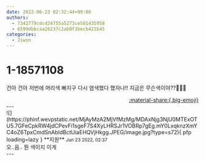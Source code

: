```yaml
---
date: 2022-06-23 02:32:44+09:00
authors:
  - 7342779cdcd24755a5273ce581435958
  - 6599dbbcaa26237c2ab0f3becb421b45
categories:
  - Jiwon
---
```


# 1-18571108

<div class="post-container" markdown="1">
<div class="content-container md-sidebar__scrollwrap" markdown="1">

건아 건아 저번에 머리색 빠지구 다시 염색했다 했자나!! 지금은 무슨색이야??🧐🧐🧐

</div>
</div>

<div style="text-align: right;" markdown="1">
<a href="https://weverse.io/fromis9/fanpost/1-18571108" style="text-align: right;">:material-share:{.big-emoji}</a>
</div>
---

<div class="comments-container md-sidebar__scrollwrap" markdown="1">
<div class="comment" markdown="1">
<div class='id-container' markdown="1">
![](https://phinf.wevpstatic.net/MjAyMzA2MjVfMzMg/MDAxNjg3NjU0MTExOTU5.7GFeCpkRW4jdCPevFi1sgeF7S4XyLHRSJr1VOBRp7gEg.mY0LxqknzXmYC4oZ6TpxCmdSnAbldBctUiaEHQVjHkgg.JPEG/image.jpg?type=s72){ pfp loading=lazy }
**<span class="artist">지원</span>** <small>Jun 23 2022, 02:37</small><br>
</div>
<div class='comment-body' markdown="1">
오..음.. 뭔 색이지 이게
</div>
</div>
</div>
---
